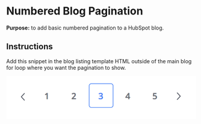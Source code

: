 # Numbered Blog Pagination

**Purpose:** to add basic numbered pagination to a HubSpot blog. 

## Instructions 

Add this snippet in the blog listing template HTML outside of the main blog for loop where you want the pagination to show.

![Image of inline styling on media](screenshots/blog-numbered-pagination.png)
